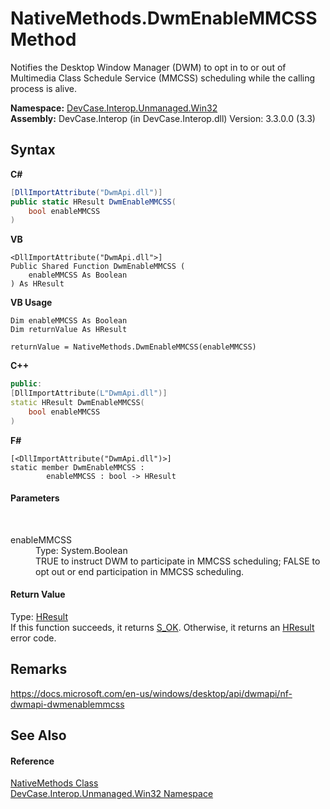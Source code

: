 # NativeMethods.DwmEnableMMCSS Method 
 

Notifies the Desktop Window Manager (DWM) to opt in to or out of Multimedia Class Schedule Service (MMCSS) scheduling while the calling process is alive.

**Namespace:**&nbsp;<a href="N_DevCase_Interop_Unmanaged_Win32">DevCase.Interop.Unmanaged.Win32</a><br />**Assembly:**&nbsp;DevCase.Interop (in DevCase.Interop.dll) Version: 3.3.0.0 (3.3)

## Syntax

**C#**<br />
``` C#
[DllImportAttribute("DwmApi.dll")]
public static HResult DwmEnableMMCSS(
	bool enableMMCSS
)
```

**VB**<br />
``` VB
<DllImportAttribute("DwmApi.dll">]
Public Shared Function DwmEnableMMCSS ( 
	enableMMCSS As Boolean
) As HResult
```

**VB Usage**<br />
``` VB Usage
Dim enableMMCSS As Boolean
Dim returnValue As HResult

returnValue = NativeMethods.DwmEnableMMCSS(enableMMCSS)
```

**C++**<br />
``` C++
public:
[DllImportAttribute(L"DwmApi.dll")]
static HResult DwmEnableMMCSS(
	bool enableMMCSS
)
```

**F#**<br />
``` F#
[<DllImportAttribute("DwmApi.dll")>]
static member DwmEnableMMCSS : 
        enableMMCSS : bool -> HResult 

```


#### Parameters
&nbsp;<dl><dt>enableMMCSS</dt><dd>Type: System.Boolean<br />TRUE to instruct DWM to participate in MMCSS scheduling; FALSE to opt out or end participation in MMCSS scheduling.</dd></dl>

#### Return Value
Type: <a href="T_DevCase_Interop_Unmanaged_Win32_Enums_HResult">HResult</a><br />If this function succeeds, it returns <a href="T_DevCase_Interop_Unmanaged_Win32_Enums_HResult">S_OK</a>. Otherwise, it returns an <a href="T_DevCase_Interop_Unmanaged_Win32_Enums_HResult">HResult</a> error code.

## Remarks
<a href="https://docs.microsoft.com/en-us/windows/desktop/api/dwmapi/nf-dwmapi-dwmenablemmcss" target="_blank">https://docs.microsoft.com/en-us/windows/desktop/api/dwmapi/nf-dwmapi-dwmenablemmcss</a>

## See Also


#### Reference
<a href="T_DevCase_Interop_Unmanaged_Win32_NativeMethods">NativeMethods Class</a><br /><a href="N_DevCase_Interop_Unmanaged_Win32">DevCase.Interop.Unmanaged.Win32 Namespace</a><br />